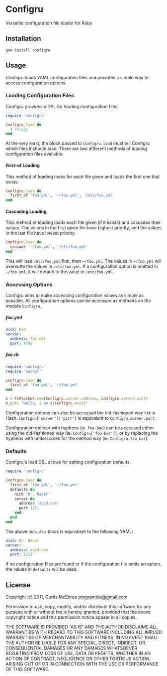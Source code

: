 # Configru

Versatile configuration file loader for Ruby

## Installation

    gem install configru

## Usage

Configru loads YAML configuration files and provides a simple way to access
configuration options.

### Loading Configuration Files

Configru provides a DSL for loading configuration files.

```ruby
require 'configru'

Configru.load do
  # Things
end
```

At the very least, the block passed to `Configru.load` must tell Configru
which files it should load. There are two different methods of loading
configuration files available.

#### First-of Loading

This method of loading looks for each file given and loads the first one
that exists.

```ruby
Configru.load do
  first_of 'foo.yml', '~/foo.yml', '/etc/foo.yml'
end
```

#### Cascading Loading

This method of loading loads each file given (if it exists) and cascades
their values. The values in the first given file have highest priority,
and the values in the last file have lowest priority.

```ruby
Configru.load do
  cascade '~/foo.yml', '/etc/foo.yml'
end
```

This will load `/etc/foo.yml` first, then `~/foo.yml`. The values in
`~/foo.yml` will overwrite the values in `/etc/foo.yml`. If a configuration
option is omitted in `~/foo.yml`, it will default to the value in
`/etc/foo.yml`.

### Accessing Options

Configru aims to make accessing configuration values as simple as possible.
All configuration options can be accessed as methods on the module
`Configru`.

##### foo.yml
```yaml
nick: bob
server:
  address: foo.net
  port: 6782
```

##### foo.rb
```ruby
require 'configru'
require 'socket'

Configru.load do
  first_of 'foo.yml', '~/foo.yml'
end

s = TCPSocket.new(Configru.server.address, Configru.server.port)
s.puts "Hello, I am #{Configru.nick}"
```

Configuration options can also be accessed the old-fashioned way like a
Hash. `Configru['server']['port']` is equivalent to `Configru.server.port`.

Configuration optiosn with hyphens (ie. `foo-bar`) can be accessed either
using the old-fashioned way (ie. `Configru['foo-bar']`), or by replacing
the hyphens with underscores for the method way (ie. `Configru.foo_bar`).

### Defaults

Configru's load DSL allows for setting configuration defaults.

```ruby
require 'configru'

Configru.load do
  first_of 'foo.yml', '~/foo.yml'
  defaults do
    nick 'Dr. Nader'
    server do
      address 'abcd.com'
      port 1111
    end
  end
end
```

The above `defaults` block is equivalent to the following YAML:

```yaml
nick: Dr. Nader
server:
  address: abcd.com
  port: 1111
```

If no configuration files are found or if the configuration file omits an
option, the values in `defaults` will be used.

## License

Copyright (c) 2011, Curtis McEnroe <programble@gmail.com>

Permission to use, copy, modify, and/or distribute this software for any
purpose with or without fee is hereby granted, provided that the above
copyright notice and this permission notice appear in all copies.

THE SOFTWARE IS PROVIDED "AS IS" AND THE AUTHOR DISCLAIMS ALL WARRANTIES
WITH REGARD TO THIS SOFTWARE INCLUDING ALL IMPLIED WARRANTIES OF
MERCHANTABILITY AND FITNESS. IN NO EVENT SHALL THE AUTHOR BE LIABLE FOR
ANY SPECIAL, DIRECT, INDIRECT, OR CONSEQUENTIAL DAMAGES OR ANY DAMAGES
WHATSOEVER RESULTING FROM LOSS OF USE, DATA OR PROFITS, WHETHER IN AN
ACTION OF CONTRACT, NEGLIGENCE OR OTHER TORTIOUS ACTION, ARISING OUT OF
OR IN CONNECTION WITH THE USE OR PERFORMANCE OF THIS SOFTWARE.


